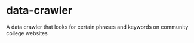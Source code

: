 

# data-crawler

A data crawler that looks for certain phrases and keywords on community college websites
